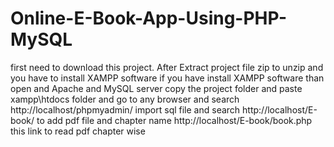 # Online-E-Book-App-Using-PHP-MySQL
first need to download this project.
After Extract project file zip to unzip
and you have to install XAMPP software
if you have install XAMPP software than open and Apache and MySQL server
copy the project folder and paste xampp\htdocs folder
and go to any browser and search http://localhost/phpmyadmin/
import sql file 
and search http://localhost/E-book/ to add pdf file and chapter name
http://localhost/E-book/book.php this link to read pdf chapter wise

